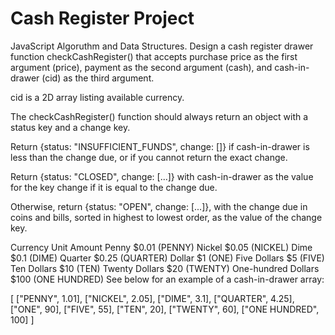 # Cash Register Project

JavaScript Algoruthm and Data Structures.
Design a cash register drawer function checkCashRegister() that accepts purchase price as the first argument (price), payment as the second argument (cash), and cash-in-drawer (cid) as the third argument.

cid is a 2D array listing available currency.

The checkCashRegister() function should always return an object with a status key and a change key.

Return {status: "INSUFFICIENT_FUNDS", change: []} if cash-in-drawer is less than the change due, or if you cannot return the exact change.

Return {status: "CLOSED", change: [...]} with cash-in-drawer as the value for the key change if it is equal to the change due.

Otherwise, return {status: "OPEN", change: [...]}, with the change due in coins and bills, sorted in highest to lowest order, as the value of the change key.

Currency Unit Amount
Penny $0.01 (PENNY)
Nickel $0.05 (NICKEL)
Dime $0.1 (DIME)
Quarter $0.25 (QUARTER)
Dollar $1 (ONE)
Five Dollars $5 (FIVE)
Ten Dollars $10 (TEN)
Twenty Dollars $20 (TWENTY)
One-hundred Dollars $100 (ONE HUNDRED)
See below for an example of a cash-in-drawer array:

[
["PENNY", 1.01],
["NICKEL", 2.05],
["DIME", 3.1],
["QUARTER", 4.25],
["ONE", 90],
["FIVE", 55],
["TEN", 20],
["TWENTY", 60],
["ONE HUNDRED", 100]
]
